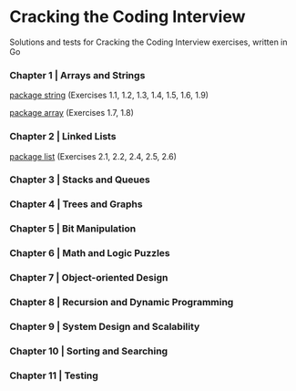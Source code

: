 # Cracking the Coding Interview

Solutions and tests for Cracking the Coding Interview exercises, written in Go

### Chapter 1 | Arrays and Strings

[package string](https://github.com/nikovacevic/ctci/blob/master/string/string.go) (Exercises 1.1, 1.2, 1.3, 1.4, 1.5, 1.6, 1.9)

[package array](https://github.com/nikovacevic/ctci/blob/master/array/array.go) (Exercises 1.7, 1.8)

### Chapter 2 | Linked Lists

[package list](https://github.com/nikovacevic/ctci/blob/master/list/list.go) (Exercises 2.1, 2.2, 2.4, 2.5, 2.6)

### Chapter 3 | Stacks and Queues

### Chapter 4 | Trees and Graphs

### Chapter 5 | Bit Manipulation

### Chapter 6 | Math and Logic Puzzles

### Chapter 7 | Object-oriented Design

### Chapter 8 | Recursion and Dynamic Programming

### Chapter 9 | System Design and Scalability

### Chapter 10 | Sorting and Searching

### Chapter 11 | Testing
